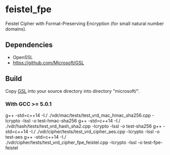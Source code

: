 # feistel_fpe
Feistel Cipher with Format-Preserving Encryption (for small natural number domains).

## Dependencies

* OpenSSL
* https://github.com/Microsoft/GSL

## Build

Copy [GSL](https://github.com/Microsoft/GSL) into your source directory into directory "microsoft/". 

### With GCC >= 5.0.1

g++ -std=c++14 -I./ ./vdr/mac/tests/test_vrd_mac_hmac_sha256.cpp -lcrypto -lssl -o test-hmac-sha256
g++ -std=c++14 -I./ ./vdr/hash/tests/test_vrd_hash_sha2.cpp -lcrypto -lssl -o test-sha256
g++ -std=c++14 -I./ ./vdr/cipher/tests/test_vrd_cipher_aes.cpp -lcrypto -lssl -o test-aes
g++ -std=c++14 -I./ ./vdr/cipher/tests/test_vrd_cipher_fpe_feistel.cpp -lcrypto -lssl -o test-fpe-feistel

